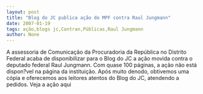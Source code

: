 ```yaml
---
layout: post
title: "Blog do JC publica ação do MPF contra Raul Jungmann"
date: 2007-01-19
tags: ação,blogs jc,Contran,Públicas,Raul Jungmann
author: None
---
```

A assessoria de Comunicação da Procuradoria da República no Distrito Federal acaba de disponibilizar para o Blog do JC a ação movida contra o deputado federal Raul Jungmann.
Com quase 100 páginas, a ação não está dispon?vel na página da instituição.
Após muito denodo, obtivemos uma cópia e oferecemos aos leitores atentos do Blog do JC, atendendo a pedidos.
Veja a ação aqui 